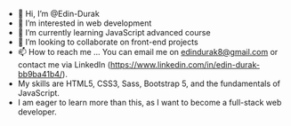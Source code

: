 - 👋 Hi, I’m @Edin-Durak
- 👀 I’m interested in web development
- 🌱 I’m currently learning JavaScript advanced course
- 💞️ I’m looking to collaborate on front-end projects
- 📫 How to reach me ... You can email me on edindurak8@gmail.com or contact me via LinkedIn (https://www.linkedin.com/in/edin-durak-bb9ba41b4/).
- My skills are HTML5, CSS3, Sass, Bootstrap 5, and the fundamentals of JavaScript.
- I am eager to learn more than this, as I want to become a full-stack web developer.


<!---
Edin-Durak/Edin-Durak is a ✨ special ✨ repository because its `README.md` (this file) appears on your GitHub profile.
You can click the Preview link to take a look at your changes.
--->
